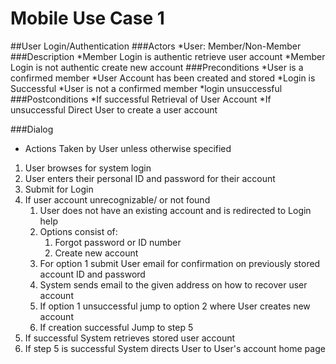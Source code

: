 # Mobile Use Case 1

##User Login/Authentication
###Actors
*User: Member/Non-Member
###Description
*Member Login is authentic retrieve user account
*Member Login is not authentic create new account
###Preconditions
*User is a confirmed member
*User Account has been created and stored
*Login is Successful
*User is not a confirmed member
*login unsuccessful
###Postconditions
*If successful Retrieval of User Account 
*If unsuccessful Direct User to create a user account 

###Dialog
* Actions Taken by User unless otherwise specified
 1. User browses for system login
 2. User enters their personal ID and password for their account
 3. Submit for Login
 4. If user account unrecognizable/ or not found	
	1. User does not have an existing account and is redirected to Login help
	2. Options consist of:
		1. Forgot password or ID number
		2. Create new account
	3. For option 1 submit User email for confirmation on previously stored account ID and password 
	4. System sends email to the given address on how to recover user account
	4. If option 1 unsuccessful jump to option 2 where User creates new account
	5. If creation successful Jump to step 5
 5. If successful System retrieves stored user account
 6. If step 5 is successful System directs User to User's account home page

